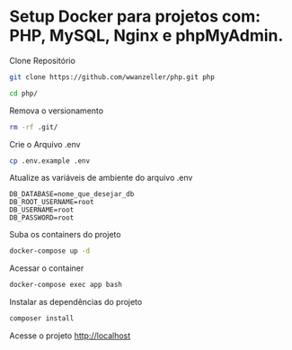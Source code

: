 # Setup Docker para projetos com: PHP, MySQL, Nginx e phpMyAdmin.

Clone Repositório
```sh
git clone https://github.com/wwanzeller/php.git php
```

```sh
cd php/
```

Remova o versionamento
```sh
rm -rf .git/
```


Crie o Arquivo .env
```sh
cp .env.example .env
```


Atualize as variáveis de ambiente do arquivo .env
```dosini
DB_DATABASE=nome_que_desejar_db
DB_ROOT_USERNAME=root
DB_USERNAME=root
DB_PASSWORD=root
```


Suba os containers do projeto
```sh
docker-compose up -d
```


Acessar o container
```sh
docker-compose exec app bash
```


Instalar as dependências do projeto
```sh
composer install
```


Acesse o projeto
[http://localhost](http://localhost)
